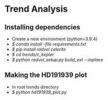 
# Trend Analysis


## Installing dependencies
- Create a new environment (python=3.9.4)
- *\$ conda install -file requirements.txt*
- *\$ pip install radvel celerite*
- *\$ cd trends/c_kepler*
- *\$ python radvel_setup.py build_ext --inplace*

## Making the HD191939 plot

- In root trends directory
- *\$ python hd191939_plot.py*
